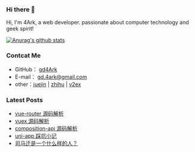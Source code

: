 ### Hi there 👋

Hi, I'm 4Ark, a web developer. passionate about computer technology and geek spirit!

[![Anurag's github stats](https://github-readme-stats.vercel.app/api?username=gd4ark)](https://github.com/anuraghazra/github-readme-stats)

### Contcat Me

-   GitHub： [gd4Ark](https://github.com/gd4Ark)
-   E-mail： gd.4ark@gmail.com
-   other：[juejin](https://juejin.im/user/5a4f6e2c6fb9a01cb508a127) | [zhihu](https://www.zhihu.com/people/cai-hong-hui-2/activities) | [v2ex](https://www.v2ex.com/member/4ark)

### Latest Posts

<!-- BLOG-POST-LIST:START -->
- [vue-router 源码解析](https://4ark.me/post/vue-router-score-code/)
- [vuex 源码解析](https://4ark.me/post/vuex-score-code/)
- [composition-api 源码解析](https://4ark.me/post/composition-api-score-code/)
- [uni-app 踩坑小记](https://4ark.me/post/uni-app-issues/)
- [司马迁是一个什么样的人？](https://4ark.me/post/about-si-ma-qian/)
<!-- BLOG-POST-LIST:END -->
